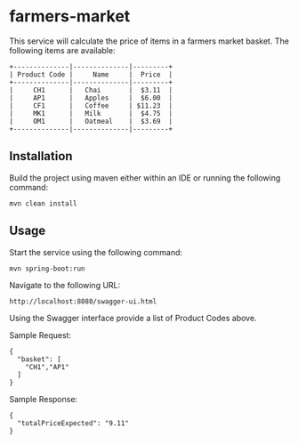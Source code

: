 # farmers-market

This service will calculate the price of items in a farmers market basket. The following items are available:

```
+--------------|--------------|---------+
| Product Code |     Name     |  Price  |
+--------------|--------------|---------+
|     CH1      |   Chai       |  $3.11  |
|     AP1      |   Apples     |  $6.00  |
|     CF1      |   Coffee     | $11.23  |
|     MK1      |   Milk       |  $4.75  |
|     OM1      |   Oatmeal    |  $3.69  |
+--------------|--------------|---------+
```

## Installation

Build the project using maven either within an IDE or running the following command:

```
mvn clean install
```

## Usage

Start the service using the following command:

```
mvn spring-boot:run
```

Navigate to the following URL:

```
http://localhost:8080/swagger-ui.html
```

Using the Swagger interface provide a list of Product Codes above.

Sample Request:

```
{
  "basket": [
    "CH1","AP1"
  ]
}
```

Sample Response:

```
{
  "totalPriceExpected": "9.11"
}
```
